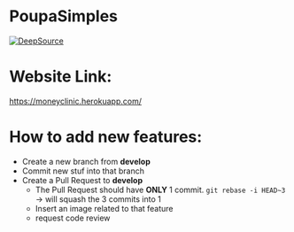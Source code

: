 # PoupaSimples

[![DeepSource](https://deepsource.io/gh/Fabio-Morais/Money-Clinic.svg/?label=active+issues&show_trend=true&token=0oUZz7OyTxUVZcbwMY2LEij8)](https://deepsource.io/gh/Fabio-Morais/Money-Clinic/?ref=repository-badge)

# Website Link:

https://moneyclinic.herokuapp.com/

# How to add new features:

-   Create a new branch from **develop**
-   Commit new stuf into that branch
-   Create a Pull Request to **develop**
    -   The Pull Request should have **ONLY** 1 commit. `git rebase -i HEAD~3` -> will squash the 3 commits into 1
    -   Insert an image related to that feature
    -   request code review
